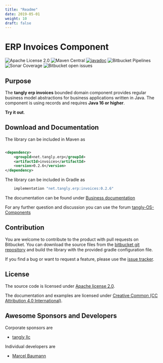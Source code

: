 ```yaml
---
title: "Readme"
date: 2019-05-01
weight: 10
draft: false
---
```


# ERP Invoices Component

![Apache License 2.0](https://img.shields.io/badge/license-Apache%202-blue.svg)
![Maven Central](https://img.shields.io/maven-central/v/net.tangly/erp/invoices.svg)
[![javadoc](https://javadoc.io/badge2/net.tangly/bus/javadoc.svg)](https://javadoc.io/doc/net.tangly.erp/invoices)
![Bitbucket Pipelines](https://img.shields.io/bitbucket/pipelines/tangly-team/tangly-os.svg)
![Sonar Coverage](https://img.shields.io/sonar/https/sonarcloud.io/tangly-os-at-tangly.net/coverage.svg)
![Bitbucket open issues](https://img.shields.io/bitbucket/issues-raw/tangly/tangly-os.svg)

## Purpose

The **tangly erp invoices** bounded domain component provides regular business model abstractions for business applications written in Java. The component is using records and requires **Java 16 or higher**.

**Try it out**.

## Download and Documentation

The library can be included in Maven as

```xml

<dependency>
    <groupId>net.tangly.erp</groupId>
    <artifactId>invoices</artifactId>
    <version>0.2.6</version>
</dependency>
```

The library can be included in Gradle as

```groovy
    implementation "net.tangly.erp:invoices:0.2.6"
```

The documentation can be found under [Business documentation](https://tangly-team.bitbucket.io/docs/erp/invoices/)

For any further question and discussion you can use the forum [tangly-OS-Components](https://groups.google.com/g/tangly-os-components)

## Contribution

You are welcome to contribute to the product with pull requests on Bitbucket. You can download the source files from the
[bitbucket git repository](https://bitbucket.org/tangly-team/tangly-os.git) and build the library with the provided gradle configuration file.

If you find a bug or want to request a feature, please use the [issue tracker](https://bitbucket.org/tangly-team/tangly-os/issues).

## License

The source code is licensed under [Apache license 2.0](https://www.apache.org/licenses/LICENSE-2.0).

The documentation and examples are licensed under [Creative Common (CC Attribution 4.0 International)](https://creativecommons.org/licenses/by/4.0/).

## Awesome Sponsors and Developers

Corporate sponsors are

* [tangly llc](https://www.tangly.net)

Individual developers are

* [Marcel Baumann](https://linkedin.com/in/marcelbaumann)

